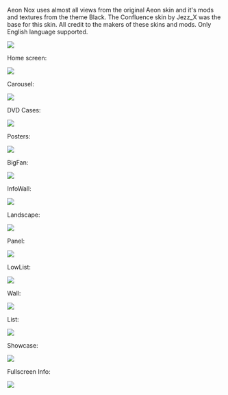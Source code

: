 Aeon Nox uses almost all views from the original Aeon skin and it's mods and textures from the theme Black. The Confluence skin by Jezz\_X was the base for this skin. All credit to the makers of these skins and mods.
Only English language supported.

[![](https://www.paypalobjects.com/WEBSCR-640-20110306-1/en_GB/i/btn/btn_donate_SM.gif)](https://www.paypal.com/cgi-bin/webscr?cmd=_s-xclick&hosted_button_id=R6PAKZGJAVTGJ)

<p>Home screen:</p>
<img src='http://www.mediafire.com/imgbnc.php/1d4312d5b6244008e8a0ba10317c48c13d3933c994b8b70cda7052e2efab358b5g.jpg' border='0'>
<p>Carousel:</p>
<img src='http://img851.imageshack.us/img851/2782/carouselinfotv.jpg' border='0' />
<p>DVD Cases:</p>
<img src='http://www.mediafire.com/imgbnc.php/8398fb53524e12faa7bbfc12389d9c6e01822d8dc704f9a0c9ec28a5eea75b8b5g.jpg' border='0'>

<p>Posters:</p>
<img src='http://www.mediafire.com/imgbnc.php/3e0b698a4d2b4f8e5862870a1def204cf3c1b1a4d02510bb3372dd3e324368995g.jpg' border='0'>

<p>BigFan:</p>
<img src='http://www.mediafire.com/imgbnc.php/3b2cd50424636eabdef8bd78c85811a3c0dc7703fdffb81b010db64ecfbd6cca5g.jpg' border='0'>

<p>InfoWall:</p>
<img src='http://www.mediafire.com/imgbnc.php/35089e71e8aa0bdb288a042544d6dd729036654c2f3c896f83506ab48a3004ea5g.jpg' border='0'>

<p>Landscape:</p>
<img src='http://www.mediafire.com/imgbnc.php/5c97f2e18d641196ccd3767fcd632ef7c8e0634d7a3502f55798cbc8d046ecc45g.jpg' border='0'>

<p>Panel:</p>
<img src='http://www.mediafire.com/imgbnc.php/93ef549c7d9f15f4327449a74540ac426404e2c4ec5fc5251153c038f3c63f2b5g.jpg' border='0'>

<p>LowList:</p>
<img src='http://www.mediafire.com/imgbnc.php/f57a6584423346e771d2ce4e97fac1c2965ae62cf6de211e953ae75e1bd6e8de5g.jpg' border='0'>

<p>Wall:</p>
<img src='http://www.mediafire.com/imgbnc.php/812cbf7325fac8b5da9b6b7b06db9db74c0c04e27c9d0657c0775d6889e85b235g.jpg' border='0'>

<p>List:</p>
<img src='http://www.mediafire.com/imgbnc.php/e7a81a1f0c8e4dd27ffc768a36ec789a6b1f51de19825b8a1e13f8dbf57b433f5g.jpg' border='0'>

<p>Showcase:</p>
<img src='http://www.mediafire.com/imgbnc.php/d40538a74dc7bb279f52359561b30ae1b984bba4b6e93d7a0449ab8f8af7ba9f5g.jpg' border='0'>

<p>Fullscreen Info:</p>
<img src='http://www.mediafire.com/imgbnc.php/4523dd93da5633d92e6631c7bca67941193bda36fa2ed0a8919569d4871cd0cf5g.jpg' border='0'>